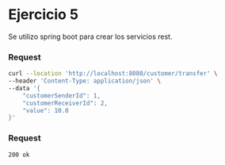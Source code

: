 # Ejercicio 5
Se utilizo spring boot para crear los servicios rest.

### Request
``` bash
curl --location 'http://localhost:8080/customer/transfer' \
--header 'Content-Type: application/json' \
--data '{
    "customerSenderId": 1,
    "customerReceiverId": 2,
    "value": 10.0
}'
```
### Request
``` bash
200 ok
```
